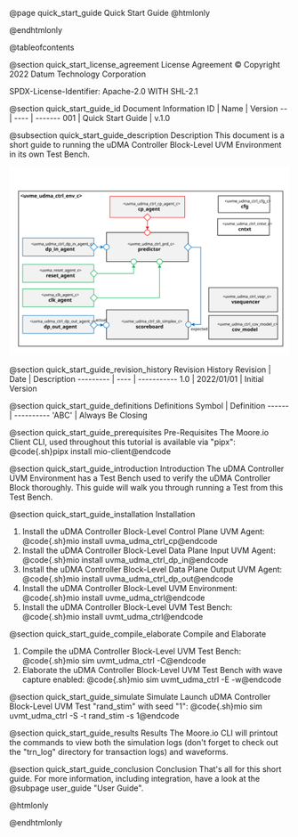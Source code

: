@page quick_start_guide Quick Start Guide
@htmlonly
<div class="autonumbering">
@endhtmlonly



@tableofcontents



@section quick_start_license_agreement License Agreement
© Copyright 2022 Datum Technology Corporation

SPDX-License-Identifier: Apache-2.0 WITH SHL-2.1



@section quick_start_guide_id Document Information
ID | Name | Version
-- | ---- | -------
001 | Quick Start Guide | v.1.0


@subsection quick_start_guide_description Description
This document is a short guide to running the uDMA Controller Block-Level UVM Environment in its own Test Bench.

![uvme_udma_ctrl_env_c Block Diagram](env_block_diagram.svg)



@section quick_start_guide_revision_history Revision History
Revision  | Date | Description
--------- | ---- | -----------
1.0 | 2022/01/01 | Initial Version



@section quick_start_guide_definitions Definitions
Symbol | Definition
------ | ----------
 'ABC' | Always Be Closing



@section quick_start_guide_prerequisites Pre-Requisites
The Moore.io Client CLI, used throughout this tutorial is available via "pipx":
@code{.sh}pipx install mio-client@endcode



@section quick_start_guide_introduction Introduction
The uDMA Controller UVM Environment has a Test Bench used to verify the uDMA Controller Block thoroughly.
This guide will walk you through running a Test from this Test Bench.



@section quick_start_guide_installation Installation
1. Install the uDMA Controller Block-Level Control Plane UVM Agent: @code{.sh}mio install uvma_udma_ctrl_cp@endcode
2. Install the uDMA Controller Block-Level Data Plane Input UVM Agent: @code{.sh}mio install uvma_udma_ctrl_dp_in@endcode
3. Install the uDMA Controller Block-Level Data Plane Output UVM Agent: @code{.sh}mio install uvma_udma_ctrl_dp_out@endcode
4. Install the uDMA Controller Block-Level UVM Environment: @code{.sh}mio install uvme_udma_ctrl@endcode
5. Install the uDMA Controller Block-Level UVM Test Bench: @code{.sh}mio install uvmt_udma_ctrl@endcode


@section quick_start_guide_compile_elaborate Compile and Elaborate
1. Compile the uDMA Controller Block-Level UVM Test Bench: @code{.sh}mio sim uvmt_udma_ctrl -C@endcode
2. Elaborate the uDMA Controller Block-Level UVM Test Bench with wave capture enabled: @code{.sh}mio sim uvmt_udma_ctrl -E -w@endcode


@section quick_start_guide_simulate Simulate
Launch uDMA Controller Block-Level UVM Test "rand_stim" with seed "1":
@code{.sh}mio sim uvmt_udma_ctrl -S -t rand_stim -s 1@endcode



@section quick_start_guide_results Results
The Moore.io CLI will printout the commands to view both the simulation logs (don't forget to check out the "trn_log"
directory for transaction logs) and waveforms.



@section quick_start_guide_conclusion Conclusion
That's all for this short guide.  For more information, including integration, have a look at the @subpage user_guide "User Guide".



@htmlonly
</div>
@endhtmlonly
